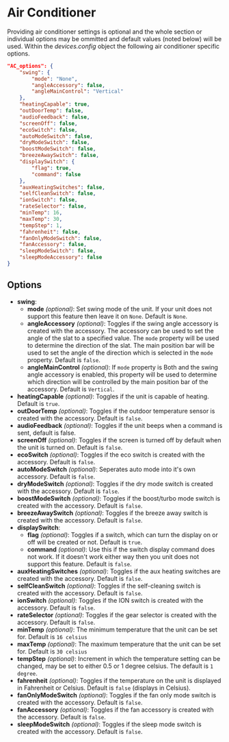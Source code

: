 # Air Conditioner

Providing air conditioner settings is optional and the whole section or individual options may be ommitted and default values (noted below) will be used. Within the *devices.config* object the following air conditioner specific options.

```json
"AC_options": {
    "swing": {
        "mode": "None",
        "angleAccessory": false,
        "angleMainControl": "Vertical"
    },
    "heatingCapable": true,
    "outDoorTemp": false,
    "audioFeedback": false,
    "screenOff": false,
    "ecoSwitch": false,
    "autoModeSwitch": false,
    "dryModeSwitch": false,
    "boostModeSwitch": false,
    "breezeAwaySwitch": false,
    "displaySwitch": {
        "flag": true,
        "command": false
    },
    "auxHeatingSwitches": false,
    "selfCleanSwitch": false,
    "ionSwitch": false,
    "rateSelector": false,
    "minTemp": 16,
    "maxTemp": 30,
    "tempStep": 1,
    "fahrenheit": false,
    "fanOnlyModeSwitch": false,
    "fanAccessory": false,
    "sleepModeSwitch": false,
    "sleepModeAccessory": false
}
```
## Options
- **swing**:
  - **mode** *(optional)*: Set swing mode of the unit. If your unit does not support this feature then leave it on `None`. Default is `None`.
  - **angleAccessory** *(optional)*: Toggles if the swing angle accessory is created with the accessory. The accessory can be used to set the angle of the slat to a specified value. The `mode` property will be used to determine the direction of the slat. The main position bar will be used to set the angle of the direction which is selected in the `mode` property. Default is `false`.
  - **angleMainControl** *(optional)*: If `mode` property is Both and the swing angle accessory is enabled, this property will be used to determine which direction will be controlled by the main position bar of the accessory. Default is `Vertical`.
- **heatingCapable** *(optional)*: Toggles if the unit is capable of heating. Default is `true`.
- **outDoorTemp** *(optional)*: Toggles if the outdoor temperature sensor is created with the accessory. Default is `false`.
- **audioFeedback** *(optional)*: Toggles if the unit beeps when a command is sent, default is false.
- **screenOff** *(optional)*: Toggles if the screen is turned off by default when the unit is turned on. Default is `false`.
- **ecoSwitch** *(optional)*: Toggles if the eco switch is created with the accessory. Default is `false`.
- **autoModeSwitch** *(optional)*: Seperates auto mode into it's own accessory. Default is `false`.
- **dryModeSwitch** *(optional)*: Toggles if the dry mode switch is created with the accessory. Default is `false`.
- **boostModeSwitch** *(optional)*: Toggles if the boost/turbo mode switch is created with the accessory. Default is `false`.
- **breezeAwaySwitch** *(optional)*: Toggles if the breeze away switch is created with the accessory. Default is `false`.
- **displaySwitch**:
  - **flag** *(optional)*: Toggles if a switch, which can turn the display on or off will be created or not. Default is `true`.
  - **command** *(optional)*: Use this if the switch display command does not work. If it doesn't work either way then you unit does not support this feature. Default is `false`.
- **auxHeatingSwitches** *(optional)*: Toggles if the aux heating switches are created with the accessory. Default is `false`.
- **selfCleanSwitch** *(optional)*: Toggles if the self-cleaning switch is created with the accessory. Default is `false`.
- **ionSwitch** *(optional)*: Toggles if the ION switch is created with the accessory. Default is `false`.
- **rateSelector** *(optional)*: Toggles if the gear selector is created with the accessory. Default is `false`.
- **minTemp** *(optional)*: The minimum temperature that the unit can be set for.  Default is `16 celsius`
- **maxTemp** *(optional)*: The maximum temperature that the unit can be set for.  Default is `30 celsius`
- **tempStep** *(optional)*: Increment in which the temperature setting can be changed, may be set to either 0.5 or 1 degree celsius. The default is `1 degree`.
- **fahrenheit** *(optional)*: Toggles if the temperature on the unit is displayed in Fahrenheit or Celsius. Default is `false` (displays in Celsius).
- **fanOnlyModeSwitch** *(optional)*: Toggles if the fan only mode switch is created with the accessory. Default is `false`.
- **fanAccessory** *(optional)*: Toggles if the fan accessory is created with the accessory. Default is `false`.
- **sleepModeSwitch** *(optional)*: Toggles if the sleep mode switch is created with the accessory. Default is `false`.
